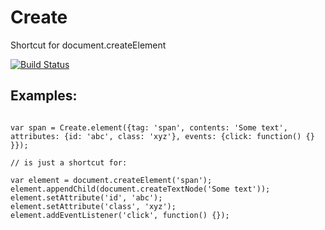 # Create

  Shortcut for document.createElement

  [![Build Status](https://travis-ci.org/tomkp/create.js.png)](https://travis-ci.org/tomkp/create.js)


## Examples:


```

var span = Create.element({tag: 'span', contents: 'Some text', attributes: {id: 'abc', class: 'xyz'}, events: {click: function() {} }});

// is just a shortcut for:

var element = document.createElement('span');
element.appendChild(document.createTextNode('Some text'));
element.setAttribute('id', 'abc');
element.setAttribute('class', 'xyz');
element.addEventListener('click', function() {});

```



